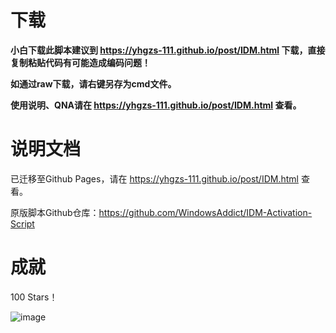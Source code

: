 # 下载

**小白下载此脚本建议到 https://yhgzs-111.github.io/post/IDM.html 下载，直接复制粘贴代码有可能造成编码问题！**

**如通过raw下载，请右键另存为cmd文件。**

**使用说明、QNA请在 https://yhgzs-111.github.io/post/IDM.html 查看。**

# 说明文档

已迁移至Github Pages，请在 https://yhgzs-111.github.io/post/IDM.html 查看。

原版脚本Github仓库：https://github.com/WindowsAddict/IDM-Activation-Script

# 成就

100 Stars！

![image](https://github.com/yhgzs-111/IDM-Activation-Script-ZH/assets/77568569/ff352b68-a474-4a08-8d38-430ccfddd11d)
